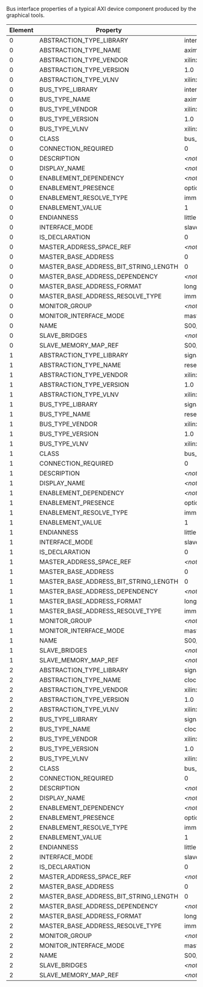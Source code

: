 Bus interface properties of a typical AXI device component produced by the graphical tools.

| Element | Property                              | Observed value         | Notes       |
|---------|---------------------------------------|------------------------|-------------|
| 0       | ABSTRACTION_TYPE_LIBRARY              | interface        |        |
| 0       | ABSTRACTION_TYPE_NAME                 | aximm_rtl        |        |
| 0       | ABSTRACTION_TYPE_VENDOR               | xil<span>inx.com</span>        |        |
| 0       | ABSTRACTION_TYPE_VERSION              | 1.0        |        |
| 0       | ABSTRACTION_TYPE_VLNV                 | xil<span>inx.com</span>:interface:aximm_rtl:1.0 |        |
| 0       | BUS_TYPE_LIBRARY                      | interface        |        |
| 0       | BUS_TYPE_NAME                         | aximm        |        |
| 0       | BUS_TYPE_VENDOR                       | xil<span>inx.com</span>        |        |
| 0       | BUS_TYPE_VERSION                      | 1.0        |        |
| 0       | BUS_TYPE_VLNV                         | xil<span>inx.com</span>:interface:aximm:1.0        |        |
| 0       | CLASS                                 | bus_interface        |        |
| 0       | CONNECTION_REQUIRED                   | 0        |        |
| 0       | DESCRIPTION                           | *&lt;nothing&gt;* |        |
| 0       | DISPLAY_NAME                          | *&lt;nothing&gt;* |        |
| 0       | ENABLEMENT_DEPENDENCY                 | *&lt;nothing&gt;* |        |
| 0       | ENABLEMENT_PRESENCE                   | optional        |        |
| 0       | ENABLEMENT_RESOLVE_TYPE               | immediate        |        |
| 0       | ENABLEMENT_VALUE                      | 1        |        |
| 0       | ENDIANNESS                            | little        |        |
| 0       | INTERFACE_MODE                        | slave        |        |
| 0       | IS_DECLARATION                        | 0        |        |
| 0       | MASTER_ADDRESS_SPACE_REF              | *&lt;nothing&gt;* |        |
| 0       | MASTER_BASE_ADDRESS                   | 0        |        |
| 0       | MASTER_BASE_ADDRESS_BIT_STRING_LENGTH | 0        |        |
| 0       | MASTER_BASE_ADDRESS_DEPENDENCY        | *&lt;nothing&gt;* |        |
| 0       | MASTER_BASE_ADDRESS_FORMAT            | long        |        |
| 0       | MASTER_BASE_ADDRESS_RESOLVE_TYPE      | immediate        |        |
| 0       | MONITOR_GROUP                         | *&lt;nothing&gt;* |        |
| 0       | MONITOR_INTERFACE_MODE                | master        |        |
| 0       | NAME                                  | S00_AXI        |        |
| 0       | SLAVE_BRIDGES                         | *&lt;nothing&gt;* |        |
| 0       | SLAVE_MEMORY_MAP_REF                  | S00_AXI        |        |
| 1       | ABSTRACTION_TYPE_LIBRARY              | signal        |        |
| 1       | ABSTRACTION_TYPE_NAME                 | reset_rtl        |        |
| 1       | ABSTRACTION_TYPE_VENDOR               | xil<span>inx.com</span>        |        |
| 1       | ABSTRACTION_TYPE_VERSION              | 1.0        |        |
| 1       | ABSTRACTION_TYPE_VLNV                 | xil<span>inx.com</span>:signal:reset_rtl:1.0        |        |
| 1       | BUS_TYPE_LIBRARY                      | signal        |        |
| 1       | BUS_TYPE_NAME                         | reset        |        |
| 1       | BUS_TYPE_VENDOR                       | xil<span>inx.com</span>        |        |
| 1       | BUS_TYPE_VERSION                      | 1.0        |        |
| 1       | BUS_TYPE_VLNV                         | xil<span>inx.com</span>:signal:reset:1.0        |        |
| 1       | CLASS                                 | bus_interface        |        |
| 1       | CONNECTION_REQUIRED                   | 0        |        |
| 1       | DESCRIPTION                           | *&lt;nothing&gt;* |        |
| 1       | DISPLAY_NAME                          | *&lt;nothing&gt;* |        |
| 1       | ENABLEMENT_DEPENDENCY                 | *&lt;nothing&gt;* |        |
| 1       | ENABLEMENT_PRESENCE                   | optional        |        |
| 1       | ENABLEMENT_RESOLVE_TYPE               | immediate        |        |
| 1       | ENABLEMENT_VALUE                      | 1        |        |
| 1       | ENDIANNESS                            | little        |        |
| 1       | INTERFACE_MODE                        | slave        |        |
| 1       | IS_DECLARATION                        | 0        |        |
| 1       | MASTER_ADDRESS_SPACE_REF              | *&lt;nothing&gt;* |        |
| 1       | MASTER_BASE_ADDRESS                   | 0        |        |
| 1       | MASTER_BASE_ADDRESS_BIT_STRING_LENGTH | 0        |        |
| 1       | MASTER_BASE_ADDRESS_DEPENDENCY        | *&lt;nothing&gt;* |        |
| 1       | MASTER_BASE_ADDRESS_FORMAT            | long        |        |
| 1       | MASTER_BASE_ADDRESS_RESOLVE_TYPE      | immediate        |        |
| 1       | MONITOR_GROUP                         | *&lt;nothing&gt;* |        |
| 1       | MONITOR_INTERFACE_MODE                | master        |        |
| 1       | NAME                                  | S00_AXI_RST        |        |
| 1       | SLAVE_BRIDGES                         | *&lt;nothing&gt;* |        |
| 1       | SLAVE_MEMORY_MAP_REF                  | *&lt;nothing&gt;* |        |
| 2       | ABSTRACTION_TYPE_LIBRARY              | signal        |        |
| 2       | ABSTRACTION_TYPE_NAME                 | clock_rtl        |        |
| 2       | ABSTRACTION_TYPE_VENDOR               | xil<span>inx.com</span>        |        |
| 2       | ABSTRACTION_TYPE_VERSION              | 1.0        |        |
| 2       | ABSTRACTION_TYPE_VLNV                 | xil<span>inx.com</span>:signal:clock_rtl:1.0        |        |
| 2       | BUS_TYPE_LIBRARY                      | signal        |        |
| 2       | BUS_TYPE_NAME                         | clock        |        |
| 2       | BUS_TYPE_VENDOR                       | xil<span>inx.com</span>        |        |
| 2       | BUS_TYPE_VERSION                      | 1.0        |        |
| 2       | BUS_TYPE_VLNV                         | xil<span>inx.com</span>:signal:clock:1.0        |        |
| 2       | CLASS                                 | bus_interface        |        |
| 2       | CONNECTION_REQUIRED                   | 0        |        |
| 2       | DESCRIPTION                           | *&lt;nothing&gt;* |        |
| 2       | DISPLAY_NAME                          | *&lt;nothing&gt;* |        |
| 2       | ENABLEMENT_DEPENDENCY                 | *&lt;nothing&gt;* |        |
| 2       | ENABLEMENT_PRESENCE                   | optional        |        |
| 2       | ENABLEMENT_RESOLVE_TYPE               | immediate        |        |
| 2       | ENABLEMENT_VALUE                      | 1        |        |
| 2       | ENDIANNESS                            | little        |        |
| 2       | INTERFACE_MODE                        | slave        |        |
| 2       | IS_DECLARATION                        | 0        |        |
| 2       | MASTER_ADDRESS_SPACE_REF              | *&lt;nothing&gt;* |        |
| 2       | MASTER_BASE_ADDRESS                   | 0        |        |
| 2       | MASTER_BASE_ADDRESS_BIT_STRING_LENGTH | 0        |        |
| 2       | MASTER_BASE_ADDRESS_DEPENDENCY        | *&lt;nothing&gt;* |        |
| 2       | MASTER_BASE_ADDRESS_FORMAT            | long        |        |
| 2       | MASTER_BASE_ADDRESS_RESOLVE_TYPE      | immediate        |        |
| 2       | MONITOR_GROUP                         | *&lt;nothing&gt;* |        |
| 2       | MONITOR_INTERFACE_MODE                | master        |        |
| 2       | NAME                                  | S00_AXI_CLK        |        |
| 2       | SLAVE_BRIDGES                         | *&lt;nothing&gt;* |        |
| 2       | SLAVE_MEMORY_MAP_REF                  | *&lt;nothing&gt;* |        |
